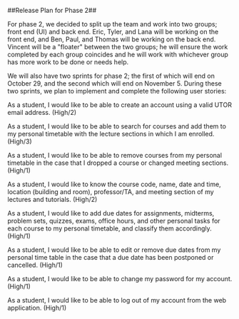 ##Release Plan for Phase 2##

For phase 2, we decided to split up the team and work into two groups; front end (UI) and back end. Eric, Tyler, and Lana will be working on the front end, and Ben, Paul, and Thomas will be working on the back end. Vincent will be a "floater" between the two groups; he will ensure the work completed by each group coincides and he will work with whichever group has more work to be done or needs help. 

We will also have two sprints for phase 2; the first of which will end on October 29, and the second which will end on November 5. During these two sprints, we plan to implement and complete the following user stories: 

As a student, I would like to be able to create an account using a valid UTOR email address. (High/2)

As a student, I would like to be able to search for courses and add them to my personal timetable with the lecture sections in which I am enrolled. (High/3)

As a student, I would like to be able to remove courses from my personal timetable in the case that I dropped a course or changed meeting sections. (High/1)

As a student, I would like to know the course code, name, date and time, location (building and room), professor/TA, and meeting section of my lectures and tutorials. (High/2)

As a student, I would like to add due dates for assignments, midterms, problem sets, quizzes, exams, office hours, and other personal tasks for each course to my personal timetable, and classify them accordingly. (High/1)

As a student, I would like to be able to edit or remove due dates from my personal time table in the case that a due date has been postponed or cancelled. (High/1) 

As a student, I would like to be able to change my password for my account. (High/1)

As a student, I would like to be able to log out of my account from the web application. (High/1)